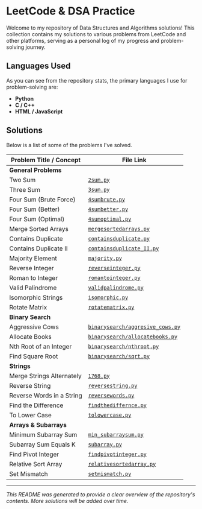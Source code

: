 # LeetCode & DSA Practice

Welcome to my repository of Data Structures and Algorithms solutions! This collection contains my solutions to various problems from LeetCode and other platforms, serving as a personal log of my progress and problem-solving journey.

## Languages Used

As you can see from the repository stats, the primary languages I use for problem-solving are:
- **Python**
- **C / C++**
- **HTML / JavaScript**

## Solutions

Below is a list of some of the problems I've solved.

| Problem Title / Concept      | File Link                               |
| ---------------------------- | --------------------------------------- |
| **General Problems** |                                         |
| Two Sum                      | [`2sum.py`](./2sum.py)                  |
| Three Sum                    | [`3sum.py`](./3sum.py)                  |
| Four Sum (Brute Force)       | [`4sumbrute.py`](./4sumbrute.py)        |
| Four Sum (Better)            | [`4sumbetter.py`](./4sumbetter.py)      |
| Four Sum (Optimal)           | [`4sumoptimal.py`](./4sumoptimal.py)    |
| Merge Sorted Arrays          | [`mergesortedarrays.py`](./mergesortedarrays.py) |
| Contains Duplicate           | [`containsduplicate.py`](./containsduplicate.py) |
| Contains Duplicate II        | [`containsduplicate_II.py`](./containsduplicate_II.py) |
| Majority Element             | [`majority.py`](./majority.py)          |
| Reverse Integer              | [`reverseinteger.py`](./reverseinteger.py)|
| Roman to Integer             | [`romantointeger.py`](./romantointeger.py)|
| Valid Palindrome             | [`validpalindrome.py`](./validpalindrome.py)|
| Isomorphic Strings           | [`isomorphic.py`](./isomorphic.py)      |
| Rotate Matrix                | [`rotatematrix.py`](./rotatematrix.py)  |
| **Binary Search** |                                         |
| Aggressive Cows              | [`binarysearch/aggresive_cows.py`](./binarysearch/aggresive_cows.py)|
| Allocate Books               | [`binarysearch/allocatebooks.py`](./binarysearch/allocatebooks.py)|
| Nth Root of an Integer       | [`binarysearch/nthroot.py`](./binarysearch/nthroot.py)|
| Find Square Root             | [`binarysearch/sqrt.py`](./binarysearch/sqrt.py)|
| **Strings** |                                         |
| Merge Strings Alternately    | [`1768.py`](./1768.py)                  |
| Reverse String               | [`reversestring.py`](./reversestring.py)|
| Reverse Words in a String    | [`reversewords.py`](./reversewords.py)  |
| Find the Difference          | [`findthediffernce.py`](./findthediffernce.py)|
| To Lower Case                | [`tolowercase.py`](./tolowercase.py)    |
| **Arrays & Subarrays** |                                         |
| Minimum Subarray Sum         | [`min_subarraysum.py`](./min_subarraysum.py) |
| Subarray Sum Equals K        | [`subarray.py`](./subarray.py)          |
| Find Pivot Integer           | [`findpivotinteger.py`](./findpivotinteger.py)|
| Relative Sort Array          | [`relativesortedarray.py`](./relativesortedarray.py)|
| Set Mismatch                 | [`setmismatch.py`](./setmismatch.py)    |

---
*This README was generated to provide a clear overview of the repository's contents. More solutions will be added over time.*
